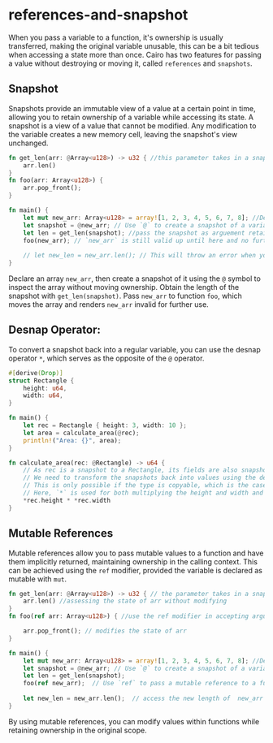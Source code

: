 # references-and-snapshot
When you pass a variable to a function, it's ownership is usually transferred, making the original variable unusable, this can be a bit tedious when accessing a state more than once. Cairo has two features for passing a value without destroying or moving it, called `references` and `snapshots`.

## Snapshot
Snapshots provide an immutable view of a value at a certain point in time, allowing you to retain ownership of a variable while accessing its state.
A snapshot is a view of a value that cannot be modified. Any modification to the variable creates a new memory cell, leaving the snapshot's view unchanged.

```rust
fn get_len(arr: @Array<u128>) -> u32 { //this parameter takes in a snapshot using `@` with the data-type
    arr.len()
}
fn foo(arr: Array<u128>) {
    arr.pop_front();
}

fn main() {
    let mut new_arr: Array<u128> = array![1, 2, 3, 4, 5, 6, 7, 8]; //Declaration of array
    let snapshot = @new_arr; // Use `@` to create a snapshot of a variable
    let len = get_len(snapshot); //pass the snapshot as arguement retaining ownership
    foo(new_arr); // `new_arr` is still valid up until here and no further
    
    // let new_len = new_arr.len(); // This will throw an error when you uncomment the code because `new_arr` has been moved in the logic above
}
```
Declare an array `new_arr`, then create a snapshot of it using the `@` symbol to inspect the array without moving ownership. Obtain the length of the snapshot with `get_len(snapshot)`. Pass `new_arr` to function `foo`, which moves the array and renders `new_arr` invalid for further use.

## Desnap Operator:
To convert a snapshot back into a regular variable, you can use the desnap operator `*`, which serves as the opposite of the `@` operator.
```rust
#[derive(Drop)]
struct Rectangle {
    height: u64,
    width: u64,
}

fn main() {
    let rec = Rectangle { height: 3, width: 10 };
    let area = calculate_area(@rec);
    println!("Area: {}", area);
}

fn calculate_area(rec: @Rectangle) -> u64 {
    // As rec is a snapshot to a Rectangle, its fields are also snapshots of the fields types.
    // We need to transform the snapshots back into values using the desnap operator `*`.
    // This is only possible if the type is copyable, which is the case for u64.
    // Here, `*` is used for both multiplying the height and width and for desnapping the snapshots.
    *rec.height * *rec.width
}
```

## Mutable References
Mutable references allow you to pass mutable values to a function and have them implicitly returned, maintaining ownership in the calling context. This can be achieved using the `ref` modifier, provided the variable is declared as mutable with `mut`.

```rust
fn get_len(arr: @Array<u128>) -> u32 { // the parameter takes in a snapshot
    arr.len() //assessing the state of arr without modifying
}
fn foo(ref arr: Array<u128>) { //use the ref modifier in accepting argument

    arr.pop_front(); // modifies the state of arr
}

fn main() {
    let mut new_arr: Array<u128> = array![1, 2, 3, 4, 5, 6, 7, 8]; //Declaration of array
    let snapshot = @new_arr; // Use `@` to create a snapshot of a variable
    let len = get_len(snapshot);
    foo(ref new_arr);  // Use `ref` to pass a mutable reference to a function.
    
    let new_len = new_arr.len();  // access the new length of  new_arr
}
```
 By using mutable references, you can modify values within functions while retaining ownership in the original scope.
